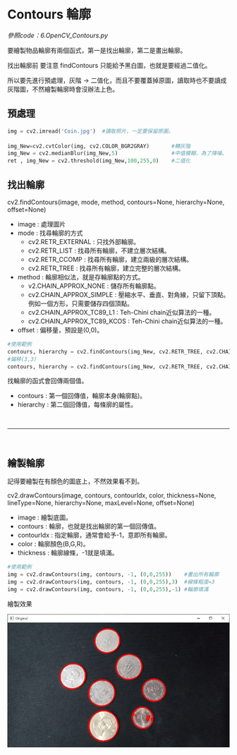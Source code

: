 # Contours 輪廓

_參照code：6.OpenCV_Contours.py_

要繪製物品輪廓有兩個函式，第一是找出輪廓，第二是畫出輪廓。


找出輪廓前 要注意 findContours 只能給予黑白圖，也就是要經過二值化。

所以要先進行預處理，灰階 -> 二值化，而且不要覆蓋掉原圖，讀取時也不要讀成灰階圖，不然繪製輪廓時會沒辦法上色。

## 預處理 

```python
img = cv2.imread('Coin.jpg')  #讀取照片，一定要保留原圖。

img_New=cv2.cvtColor(img, cv2.COLOR_BGR2GRAY)       #轉灰階
img_New = cv2.medianBlur(img_New,5)                 #中值模糊，為了降噪。
ret , img_New = cv2.threshold(img_New,100,255,0)    #二值化
```


## 找出輪廓

cv2.findContours(image, mode, method, contours=None, hierarchy=None, offset=None)

+ image : 處理圖片
+ mode : 找尋輪廓的方式
  + cv2.RETR_EXTERNAL : 只找外部輪廓。
  + cv2.RETR_LIST : 找尋所有輪廓，不建立層次結構。
  + cv2.RETR_CCOMP : 找尋所有輪廓，建立兩級的層次結構。
  + cv2.RETR_TREE : 找尋所有輪廓，建立完整的層次結構。
+ method : 輪廓相似法，就是存輪廓點的方式。
  + v2.CHAIN_APPROX_NONE : 儲存所有輪廓點。
  + cv2.CHAIN_APPROX_SIMPLE : 壓縮水平、垂直、對角線，只留下頂點。例如一個方形，只需要儲存四個頂點。
  + cv2.CHAIN_APPROX_TC89_L1 : Teh-Chini chain近似算法的一種。
  + cv2.CHAIN_APPROX_TC89_KCOS : Teh-Chini chain近似算法的一種。
+ offset : 偏移量，預設是(0,0)。

```python
#使用範例
contours, hierarchy = cv2.findContours(img_New, cv2.RETR_TREE, cv2.CHAIN_APPROX_SIMPLE)
#偏移(3,3)
contours, hierarchy = cv2.findContours(img_New, cv2.RETR_TREE, cv2.CHAIN_APPROX_SIMPLE,offset=(3,3))
```

找輪廓的函式會回傳兩個值。

+ contours : 第一個回傳值，輪廓本身(輪廓點)。
+ hierarchy : 第二個回傳值，每條廓的屬性。

<br/>

---

<br/>

## 繪製輪廓

記得要繪製在有顏色的圖底上，不然效果看不到。

cv2.drawContours(image, contours, contourIdx, color, thickness=None, lineType=None, hierarchy=None, maxLevel=None, offset=None)

+ image : 繪製底圖。
+ contours : 輪廓，也就是找出輪廓的第一個回傳值。
+ contourIdx : 指定輪廓，通常會給予-1，意即所有輪廓。
+ color : 輪廓顏色(B,G,R)。
+ thickness : 輪廓線條，-1就是填滿。


```python
#使用範例
img = cv2.drawContours(img, contours, -1, (0,0,255))    #畫出所有輪廓
img = cv2.drawContours(img, contours, -1, (0,0,255),3)  #線條粗度=3
img = cv2.drawContours(img, contours, -1, (0,0,255),-1) #輪廓填滿
```

繪製效果


![contour](./IMG/Contours.jpg)